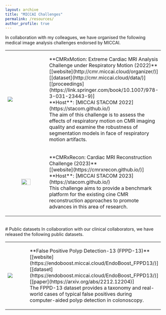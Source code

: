 ```yaml
---
layout: archive
title: "MICCAI Challenges"
permalink: /resources/
author_profile: true
---
```


In collaboration with my colleagues, we have organised the following medical image analysis challenges endorsed by MICCAI.  

<table>
	<tr>
	    <td width="40%"><img  src="{{ base_path }}/images/CMRxMotion.gif"></td>
	    <td width="60%"><p markdown="1">**CMRxMotion: Extreme Cardiac MRI Analysis Challenge under Respiratory Motion (2022)**<br>
      [[website](http://cmr.miccai.cloud/organizer/)] [[dataset](http://cmr.miccai.cloud/data/)] [[proceedings](https://link.springer.com/book/10.1007/978-3-031-23443-9)]<br>
      **Host**: [MICCAI STACOM 2022](https://stacom.github.io/)<br>
      The aim of this challenge is to assess the effects of respiratory motion on CMR imaging quality and examine the robustness of segmentation models in face of respiratory motion artifacts.
      </p></td>
	</tr>
	<tr>
			<td width="40%" align="center"><img  src="{{ base_path }}/images/CMRxRecon.jpeg" style="width: 50%"></td>
	    <td width="60%"><p markdown="1">**CMRxRecon: Cardiac MRI Reconstruction Challenge (2023)**<br>
			[[website](https://cmrxrecon.github.io/)]<br>
			**Host**: [MICCAI STACOM 2023](https://stacom.github.io/)<br>
      This challenge aims to provide a benchmark platform for the existing cine CMR reconstruction approaches to promote advances in this area of research.
      </p></td>
	</tr>
</table>

<br>
# Public datasets
In collaboration with our clinical collaborators, we have released the following public datasets.  
<table>
	<tr>
	    <td width="40%"><img  src="{{ base_path }}/images/FPPD13.png"></td>
	    <td width="60%"><p markdown="1">**False Positive Polyp Detection-13 (FPPD-13)**<br>
      [[website](https://endoboost.miccai.cloud/EndoBoost_FPPD13/)] [[dataset](https://endoboost.miccai.cloud/EndoBoost_FPPD13/)] [[paper](https://arxiv.org/abs/2212.12204)]<br>
      The FPPD-13 dataset provides a taxonomy and real-world cases of typical false positives during computer-aided polyp detection in colonoscopy.
      </p></td>
	</tr>
</table>
